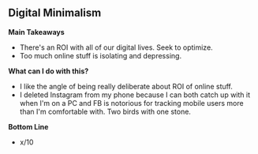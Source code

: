 
## Digital Minimalism

**Main Takeaways**
- There's an ROI with all of our digital lives. Seek to optimize.
- Too much online stuff is isolating and depressing.

**What can I do with this?**
- I like the angle of being really deliberate about ROI of online stuff.
- I deleted Instagram from my phone because I can both catch up with it when I'm on a PC and FB is notorious for tracking mobile users more than I'm comfortable with. Two birds with one stone.

**Bottom Line**
- x/10
<!--stackedit_data:
eyJoaXN0b3J5IjpbNzg2NDYxNjQyLDE3NjgxNzk0ODVdfQ==
-->